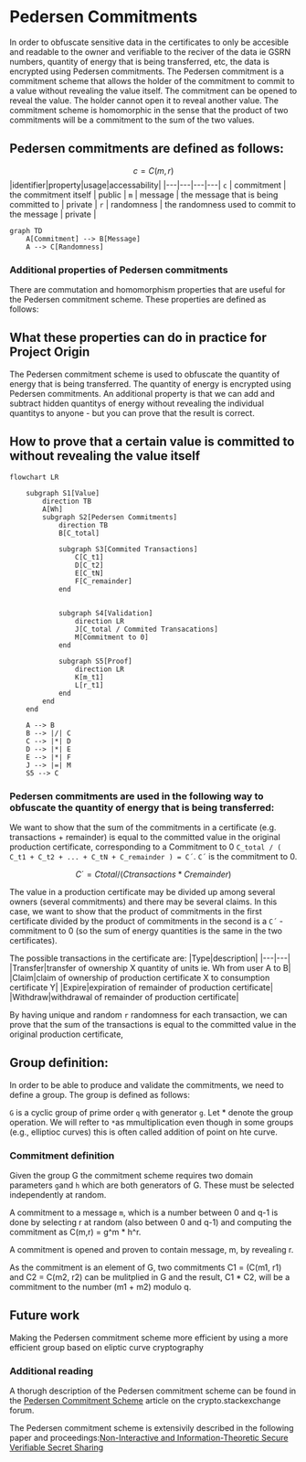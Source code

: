 # Pedersen Commitments

In order to obfuscate sensitive data in the certificates to only be accesible and readable to the owner and verifiable to the reciver of the data ie GSRN numbers, quantity of energy that is being transferred, etc, the data is encrypted using Pedersen commitments. The Pedersen commitment is a commitment scheme that allows the holder of the commitment to commit to a value without revealing the value itself. The commitment can be opened to reveal the value. The holder cannot open it to reveal another value. The commitment scheme is homomorphic in the sense that the product of two commitments will be a commitment to the sum of the two values.

## Pedersen commitments are defined as follows:
$$c=C(m,r)$$
|identifier|property|usage|accessability|
|---|---|---|---|
`c` | commitment | the commitment itself | public |
`m` | message | the message that is being committed to | private |
`r` | randomness | the randomness used to commit to the message | private |

```mermaid
graph TD
    A[Commitment] --> B[Message]
    A --> C[Randomness]
```

### Additional properties of Pedersen commitments
There are commutation and homomorphism properties that are useful for the Pedersen commitment scheme. These properties are defined as follows:


## What these properties can do in practice for Project Origin
The Pedersen commitment scheme is used to obfuscate the quantity of energy that is being transferred. The quantity of energy is encrypted using Pedersen commitments. An additional property is that we can add and subtract hidden quantitys of energy without revealing the individual quantitys to anyone - but you can prove that the result is correct.

## How to prove that a certain value is committed to without revealing the value itself
```mermaid
flowchart LR

    subgraph S1[Value]
        direction TB
        A[Wh]
        subgraph S2[Pedersen Commitments]
            direction TB
            B[C_total]

            subgraph S3[Commited Transactions]
                C[C_t1]
                D[C_t2]
                E[C_tN]
                F[C_remainder]
            end


            subgraph S4[Validation]
                direction LR
                J[C_total / Commited Transacations]
                M[Commitment to 0]
            end

            subgraph S5[Proof]
                direction LR
                K[m_t1]
                L[r_t1]
            end
        end
    end

    A --> B
    B --> |/| C
    C --> |*| D
    D --> |*| E
    E --> |*| F
    J --> |=| M
    S5 --> C
```

### Pedersen commitments are used in the following way to obfuscate the quantity of energy that is being transferred:
We want to show that the sum of the commitments in a certificate (e.g. transactions + remainder) is equal to the committed value in the original production certificate, corresponding to a Commitment to 0 `C_total / ( C_t1 + C_t2 + ... + C_tN + C_remainder ) = C´`. `C´` is the commitment to 0.

$$C´= Ctotal / (Ctransactions * Cremainder)$$

The value in a production certificate may be divided up among several owners (several commitments) and there may be several claims. In this case, we want to show that the product of commitments in the first certificate divided by the product of commitments in the second is a `C´` - commitment to 0 (so the sum of energy quantities is the same in the two certificates).

The possible transactions in the certificate are:
|Type|description|
|---|---|
|Transfer|transfer of ownership X quantity of units ie. Wh from user A to B|
|Claim|claim of ownership of production certificate X to consumption certificate Y|
|Expire|expiration of remainder of production certificate|
|Withdraw|withdrawal of remainder of production certificate|

By having unique and random `r` randomness for each transaction, we can prove that the sum of the transactions is equal to the committed value in the original production certificate,

## Group definition:
In order to be able to produce and validate the commitments, we need to define a group. The group is defined as follows:

`G` is a cyclic group of prime order `q` with generator `g`. Let * denote the group operation. We will refter to `*`as mmultiplication even though in some groups (e.g., elliptioc curves) this is often called addition of point on hte curve.

### Commitment definition
Given the group G the commitment scheme requires two domain parameters `g`and `h` which are both generators of G. These must be selected independently at random.

A commitment to a message `m`, which is a number between 0 and q-1 is done by selecting r at random (also between 0 and q-1) and computing the commitment as C(m,r) = g^m * h^r.

A commitment is opened and proven to contain message, m, by revealing r.

As the commitment is an element of G, two commitments C1 = (C(m1, r1) and C2 = C(m2, r2) can be mulitplied in G and the result, C1 * C2, will be a commitment to the number (m1 + m2) modulo q.


## Future work
Making the Pedersen commitment scheme more efficient by using a more efficient group based on eliptic curve cryptography

### Additional reading
A thorugh description of the Pedersen commitment scheme can be found in the [Pedersen Commitment Scheme](https://crypto.stackexchange.com/questions/64437/what-is-a-pedersen-commitment) article on the crypto.stackexchange forum.

The Pedersen commitment scheme is extensivily described in the following paper and proceedings:[Non-Interactive and Information-Theoretic Secure Verifiable Secret Sharing](https://rdcu.be/cWS5M)
